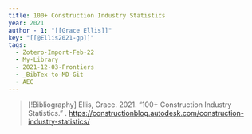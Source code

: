 ```yaml
---
title: 100+ Construction Industry Statistics
year: 2021
author - 1: "[[Grace Ellis]]"
key: "[[@Ellis2021-gp]]"
tags:
  - Zotero-Import-Feb-22
  - My-Library
  - 2021-12-03-Frontiers
  - _BibTex-to-MD-Git
  - AEC
---
```


> [!Bibliography]
> Ellis, Grace. 2021. “100+ Construction Industry Statistics.” . https://constructionblog.autodesk.com/construction-industry-statistics/